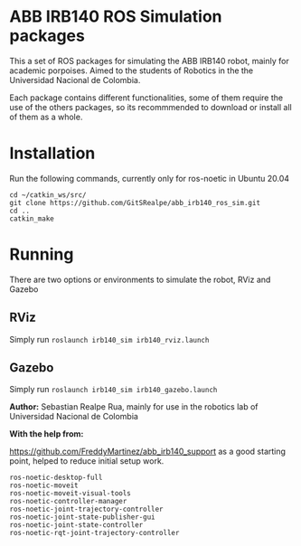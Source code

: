 # ABB IRB140 ROS Simulation packages
This a set of ROS packages for simulating the ABB IRB140 robot, mainly for academic porpoises. Aimed to the students of Robotics in the the Universidad Nacional de Colombia.

Each package contains different functionalities, some of them require the use of the others packages, so its recommmended to download or install all of them as a whole.

# Installation
Run the following commands, currently only for ros-noetic in Ubuntu 20.04

```
cd ~/catkin_ws/src/
git clone https://github.com/GitSRealpe/abb_irb140_ros_sim.git
cd ..
catkin_make
```

# Running
There are two options or environments to simulate the robot, RViz and Gazebo
## RViz
Simply run `roslaunch irb140_sim irb140_rviz.launch`
## Gazebo
Simply run `roslaunch irb140_sim irb140_gazebo.launch`

**Author:** Sebastian Realpe Rua, mainly for use in the robotics lab of Universidad Nacional de Colombia

**With the help from:**

https://github.com/FreddyMartinez/abb_irb140_support as a good starting point, helped to reduce initial setup work.

```
ros-noetic-desktop-full
ros-noetic-moveit
ros-noetic-moveit-visual-tools
ros-noetic-controller-manager
ros-noetic-joint-trajectory-controller
ros-noetic-joint-state-publisher-gui
ros-noetic-joint-state-controller
ros-noetic-rqt-joint-trajectory-controller
```
